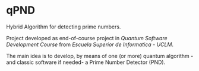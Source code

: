 # qPND
 Hybrid Algorithm for detecting prime numbers.
 
Project developed as end-of-course project in _Quantum Software Development Course_ from _Escuela Superior de Informatica - UCLM_.

The main idea is to develop, by means of one (or more) quantum algorithm -and classic software if needed- a Prime Number Detector (PND).
